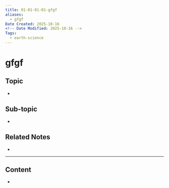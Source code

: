 ```yaml
---
title: 01-01-01-01-gfgf
aliases:
  - gfgf
Date Created: 2025-10-16
<!-- Date Modified: 2025-10-16 -->
Tags:
  - earth-science
---
```


# gfgf

## Topic

-

## Sub-topic

-

## Related Notes

-

---

## Content

-
